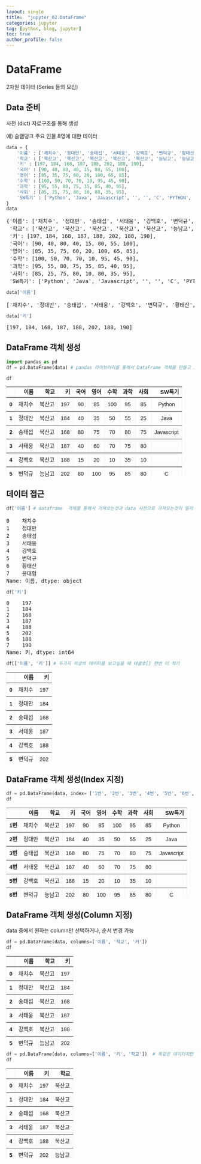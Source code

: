 ```yaml
---
layout: single
title:  "jupyter_02.DataFrame"
categories: jupyter
tag: [python, blog, jupyter]
toc: true
author_profile: false
---
```


<head>
  <style>
    table.dataframe {
      white-space: normal;
      width: 100%;
      height: 240px;
      display: block;
      overflow: auto;
      font-family: Arial, sans-serif;
      font-size: 0.9rem;
      line-height: 20px;
      text-align: center;
      border: 0px !important;
    }

    table.dataframe th {
      text-align: center;
      font-weight: bold;
      padding: 8px;
    }

    table.dataframe td {
      text-align: center;
      padding: 8px;
    }

    table.dataframe tr:hover {
      background: #b8d1f3; 
    }

    .output_prompt {
      overflow: auto;
      font-size: 0.9rem;
      line-height: 1.45;
      border-radius: 0.3rem;
      -webkit-overflow-scrolling: touch;
      padding: 0.8rem;
      margin-top: 0;
      margin-bottom: 15px;
      font: 1rem Consolas, "Liberation Mono", Menlo, Courier, monospace;
      color: $code-text-color;
      border: solid 1px $border-color;
      border-radius: 0.3rem;
      word-break: normal;
      white-space: pre;
    }

  .dataframe tbody tr th:only-of-type {
      vertical-align: middle;
  }

  .dataframe tbody tr th {
      vertical-align: top;
  }

  .dataframe thead th {
      text-align: center !important;
      padding: 8px;
  }

  .page__content p {
      margin: 0 0 0px !important;
  }

  .page__content p > strong {
    font-size: 0.8rem !important;
  }

  </style>
</head>


# DataFrame

2차원 데이터 (Series 들의 모임)


## Data 준비

사전 (dict) 자료구조를 통해 생성



예) 슬램덩크 주요 인물 8명에 대한 데이터



```python
data = {
    '이름' : ['채치수', '정대만', '송태섭', '서태웅', '강백호', '변덕규', '황태산', '윤대협'],
    '학교' : ['북산고', '북산고', '북산고', '북산고', '북산고', '능남고', '능남고', '능남고'],
    '키' : [197, 184, 168, 187, 188, 202, 188, 190],
    '국어' : [90, 40, 80, 40, 15, 80, 55, 100],
    '영어' : [85, 35, 75, 60, 20, 100, 65, 85],
    '수학' : [100, 50, 70, 70, 10, 95, 45, 90],
    '과학' : [95, 55, 80, 75, 35, 85, 40, 95],
    '사회' : [85, 25, 75, 80, 10, 80, 35, 95],
    'SW특기' : ['Python', 'Java', 'Javascript', '', '', 'C', 'PYTHON', 'C#']
}
data
```

<pre>
{'이름': ['채치수', '정대만', '송태섭', '서태웅', '강백호', '변덕규', '황태산', '윤대협'],
 '학교': ['북산고', '북산고', '북산고', '북산고', '북산고', '능남고', '능남고', '능남고'],
 '키': [197, 184, 168, 187, 188, 202, 188, 190],
 '국어': [90, 40, 80, 40, 15, 80, 55, 100],
 '영어': [85, 35, 75, 60, 20, 100, 65, 85],
 '수학': [100, 50, 70, 70, 10, 95, 45, 90],
 '과학': [95, 55, 80, 75, 35, 85, 40, 95],
 '사회': [85, 25, 75, 80, 10, 80, 35, 95],
 'SW특기': ['Python', 'Java', 'Javascript', '', '', 'C', 'PYTHON', 'C#']}
</pre>

```python
data['이름']
```

<pre>
['채치수', '정대만', '송태섭', '서태웅', '강백호', '변덕규', '황태산', '윤대협']
</pre>

```python
data['키']
```

<pre>
[197, 184, 168, 187, 188, 202, 188, 190]
</pre>
## DataFrame 객체 생성



```python
import pandas as pd
df = pd.DataFrame(data) # pandas 라이브러리를 통해서 DataFrame 객체를 만들고 그것을 df라는 이름으로 받아오는 것
```


```python
df
```

<div>
<style scoped>
    .dataframe tbody tr th:only-of-type {
        vertical-align: middle;
    }

    .dataframe tbody tr th {
        vertical-align: top;
    }

    .dataframe thead th {
        text-align: right;
    }
</style>
<table border="1" class="dataframe">
  <thead>
    <tr style="text-align: right;">
      <th></th>
      <th>이름</th>
      <th>학교</th>
      <th>키</th>
      <th>국어</th>
      <th>영어</th>
      <th>수학</th>
      <th>과학</th>
      <th>사회</th>
      <th>SW특기</th>
    </tr>
  </thead>
  <tbody>
    <tr>
      <th>0</th>
      <td>채치수</td>
      <td>북산고</td>
      <td>197</td>
      <td>90</td>
      <td>85</td>
      <td>100</td>
      <td>95</td>
      <td>85</td>
      <td>Python</td>
    </tr>
    <tr>
      <th>1</th>
      <td>정대만</td>
      <td>북산고</td>
      <td>184</td>
      <td>40</td>
      <td>35</td>
      <td>50</td>
      <td>55</td>
      <td>25</td>
      <td>Java</td>
    </tr>
    <tr>
      <th>2</th>
      <td>송태섭</td>
      <td>북산고</td>
      <td>168</td>
      <td>80</td>
      <td>75</td>
      <td>70</td>
      <td>80</td>
      <td>75</td>
      <td>Javascript</td>
    </tr>
    <tr>
      <th>3</th>
      <td>서태웅</td>
      <td>북산고</td>
      <td>187</td>
      <td>40</td>
      <td>60</td>
      <td>70</td>
      <td>75</td>
      <td>80</td>
      <td></td>
    </tr>
    <tr>
      <th>4</th>
      <td>강백호</td>
      <td>북산고</td>
      <td>188</td>
      <td>15</td>
      <td>20</td>
      <td>10</td>
      <td>35</td>
      <td>10</td>
      <td></td>
    </tr>
    <tr>
      <th>5</th>
      <td>변덕규</td>
      <td>능남고</td>
      <td>202</td>
      <td>80</td>
      <td>100</td>
      <td>95</td>
      <td>85</td>
      <td>80</td>
      <td>C</td>
    </tr>
    <tr>
      <th>6</th>
      <td>황태산</td>
      <td>능남고</td>
      <td>188</td>
      <td>55</td>
      <td>65</td>
      <td>45</td>
      <td>40</td>
      <td>35</td>
      <td>PYTHON</td>
    </tr>
    <tr>
      <th>7</th>
      <td>윤대협</td>
      <td>능남고</td>
      <td>190</td>
      <td>100</td>
      <td>85</td>
      <td>90</td>
      <td>95</td>
      <td>95</td>
      <td>C#</td>
    </tr>
  </tbody>
</table>
</div>


## 데이터 접근



```python
df['이름'] # dataframe  객체를 통해서 가져오는것과 data 사전으로 가져오는것이 일치
```

<pre>
0    채치수
1    정대만
2    송태섭
3    서태웅
4    강백호
5    변덕규
6    황태산
7    윤대협
Name: 이름, dtype: object
</pre>

```python
df['키']
```

<pre>
0    197
1    184
2    168
3    187
4    188
5    202
6    188
7    190
Name: 키, dtype: int64
</pre>

```python
df[['이름', '키']] # 두가지 이상의 데이터를 보고싶을 때 대괄호[] 한번 더 적기
```

<div>
<style scoped>
    .dataframe tbody tr th:only-of-type {
        vertical-align: middle;
    }

    .dataframe tbody tr th {
        vertical-align: top;
    }

    .dataframe thead th {
        text-align: right;
    }
</style>
<table border="1" class="dataframe">
  <thead>
    <tr style="text-align: right;">
      <th></th>
      <th>이름</th>
      <th>키</th>
    </tr>
  </thead>
  <tbody>
    <tr>
      <th>0</th>
      <td>채치수</td>
      <td>197</td>
    </tr>
    <tr>
      <th>1</th>
      <td>정대만</td>
      <td>184</td>
    </tr>
    <tr>
      <th>2</th>
      <td>송태섭</td>
      <td>168</td>
    </tr>
    <tr>
      <th>3</th>
      <td>서태웅</td>
      <td>187</td>
    </tr>
    <tr>
      <th>4</th>
      <td>강백호</td>
      <td>188</td>
    </tr>
    <tr>
      <th>5</th>
      <td>변덕규</td>
      <td>202</td>
    </tr>
    <tr>
      <th>6</th>
      <td>황태산</td>
      <td>188</td>
    </tr>
    <tr>
      <th>7</th>
      <td>윤대협</td>
      <td>190</td>
    </tr>
  </tbody>
</table>
</div>


## DataFrame 객체 생성(Index 지정)



```python
df = pd.DataFrame(data, index= ['1번', '2번', '3번', '4번', '5번', '6번', '7번', '8번'])
df
```

<div>
<style scoped>
    .dataframe tbody tr th:only-of-type {
        vertical-align: middle;
    }

    .dataframe tbody tr th {
        vertical-align: top;
    }

    .dataframe thead th {
        text-align: right;
    }
</style>
<table border="1" class="dataframe">
  <thead>
    <tr style="text-align: right;">
      <th></th>
      <th>이름</th>
      <th>학교</th>
      <th>키</th>
      <th>국어</th>
      <th>영어</th>
      <th>수학</th>
      <th>과학</th>
      <th>사회</th>
      <th>SW특기</th>
    </tr>
  </thead>
  <tbody>
    <tr>
      <th>1번</th>
      <td>채치수</td>
      <td>북산고</td>
      <td>197</td>
      <td>90</td>
      <td>85</td>
      <td>100</td>
      <td>95</td>
      <td>85</td>
      <td>Python</td>
    </tr>
    <tr>
      <th>2번</th>
      <td>정대만</td>
      <td>북산고</td>
      <td>184</td>
      <td>40</td>
      <td>35</td>
      <td>50</td>
      <td>55</td>
      <td>25</td>
      <td>Java</td>
    </tr>
    <tr>
      <th>3번</th>
      <td>송태섭</td>
      <td>북산고</td>
      <td>168</td>
      <td>80</td>
      <td>75</td>
      <td>70</td>
      <td>80</td>
      <td>75</td>
      <td>Javascript</td>
    </tr>
    <tr>
      <th>4번</th>
      <td>서태웅</td>
      <td>북산고</td>
      <td>187</td>
      <td>40</td>
      <td>60</td>
      <td>70</td>
      <td>75</td>
      <td>80</td>
      <td></td>
    </tr>
    <tr>
      <th>5번</th>
      <td>강백호</td>
      <td>북산고</td>
      <td>188</td>
      <td>15</td>
      <td>20</td>
      <td>10</td>
      <td>35</td>
      <td>10</td>
      <td></td>
    </tr>
    <tr>
      <th>6번</th>
      <td>변덕규</td>
      <td>능남고</td>
      <td>202</td>
      <td>80</td>
      <td>100</td>
      <td>95</td>
      <td>85</td>
      <td>80</td>
      <td>C</td>
    </tr>
    <tr>
      <th>7번</th>
      <td>황태산</td>
      <td>능남고</td>
      <td>188</td>
      <td>55</td>
      <td>65</td>
      <td>45</td>
      <td>40</td>
      <td>35</td>
      <td>PYTHON</td>
    </tr>
    <tr>
      <th>8번</th>
      <td>윤대협</td>
      <td>능남고</td>
      <td>190</td>
      <td>100</td>
      <td>85</td>
      <td>90</td>
      <td>95</td>
      <td>95</td>
      <td>C#</td>
    </tr>
  </tbody>
</table>
</div>


## DataFrame 객체 생성(Column 지정)

data 중에서 원하는 column만 선택하거나, 순서 변경 가능



```python
df = pd.DataFrame(data, columns=['이름', '학교', '키'])
df
```

<div>
<style scoped>
    .dataframe tbody tr th:only-of-type {
        vertical-align: middle;
    }

    .dataframe tbody tr th {
        vertical-align: top;
    }

    .dataframe thead th {
        text-align: right;
    }
</style>
<table border="1" class="dataframe">
  <thead>
    <tr style="text-align: right;">
      <th></th>
      <th>이름</th>
      <th>학교</th>
      <th>키</th>
    </tr>
  </thead>
  <tbody>
    <tr>
      <th>0</th>
      <td>채치수</td>
      <td>북산고</td>
      <td>197</td>
    </tr>
    <tr>
      <th>1</th>
      <td>정대만</td>
      <td>북산고</td>
      <td>184</td>
    </tr>
    <tr>
      <th>2</th>
      <td>송태섭</td>
      <td>북산고</td>
      <td>168</td>
    </tr>
    <tr>
      <th>3</th>
      <td>서태웅</td>
      <td>북산고</td>
      <td>187</td>
    </tr>
    <tr>
      <th>4</th>
      <td>강백호</td>
      <td>북산고</td>
      <td>188</td>
    </tr>
    <tr>
      <th>5</th>
      <td>변덕규</td>
      <td>능남고</td>
      <td>202</td>
    </tr>
    <tr>
      <th>6</th>
      <td>황태산</td>
      <td>능남고</td>
      <td>188</td>
    </tr>
    <tr>
      <th>7</th>
      <td>윤대협</td>
      <td>능남고</td>
      <td>190</td>
    </tr>
  </tbody>
</table>
</div>



```python
df = pd.DataFrame(data, columns=['이름', '키', '학교'])  # 똑같은 데이터지만 column의 순서를 바꿔서 만들 수 있다
df
```

<div>
<style scoped>
    .dataframe tbody tr th:only-of-type {
        vertical-align: middle;
    }

    .dataframe tbody tr th {
        vertical-align: top;
    }

    .dataframe thead th {
        text-align: right;
    }
</style>
<table border="1" class="dataframe">
  <thead>
    <tr style="text-align: right;">
      <th></th>
      <th>이름</th>
      <th>키</th>
      <th>학교</th>
    </tr>
  </thead>
  <tbody>
    <tr>
      <th>0</th>
      <td>채치수</td>
      <td>197</td>
      <td>북산고</td>
    </tr>
    <tr>
      <th>1</th>
      <td>정대만</td>
      <td>184</td>
      <td>북산고</td>
    </tr>
    <tr>
      <th>2</th>
      <td>송태섭</td>
      <td>168</td>
      <td>북산고</td>
    </tr>
    <tr>
      <th>3</th>
      <td>서태웅</td>
      <td>187</td>
      <td>북산고</td>
    </tr>
    <tr>
      <th>4</th>
      <td>강백호</td>
      <td>188</td>
      <td>북산고</td>
    </tr>
    <tr>
      <th>5</th>
      <td>변덕규</td>
      <td>202</td>
      <td>능남고</td>
    </tr>
    <tr>
      <th>6</th>
      <td>황태산</td>
      <td>188</td>
      <td>능남고</td>
    </tr>
    <tr>
      <th>7</th>
      <td>윤대협</td>
      <td>190</td>
      <td>능남고</td>
    </tr>
  </tbody>
</table>
</div>

